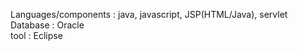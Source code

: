 Languages/components : java, javascript, JSP(HTML/Java), servlet  
Database : Oracle  
tool : Eclipse  
